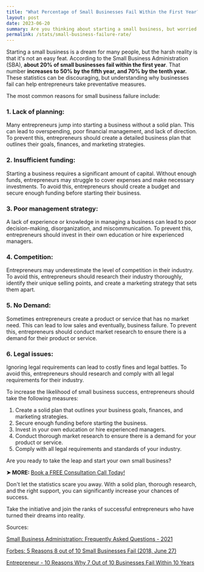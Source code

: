 ```yaml
---
title: "What Percentage of Small Businesses Fail Within the First Year?"
layout: post
date: 2023-06-20
summary: Are you thinking about starting a small business, but worried about the failure rate? This article explores the statistics behind small business failures in the first year and provides insights on how to increase your chances of success.
permalink: /stats/small-business-failure-rate/
---
```


Starting a small business is a dream for many people, but the harsh reality is that it's not an easy feat. According to the Small Business Administration (SBA), **about 20% of small businesses fail within the first year**. That number **increases to 50% by the fifth year, and 70% by the tenth year.** These statistics can be discouraging, but understanding why businesses fail can help entrepreneurs take preventative measures.

The most common reasons for small business failure include:

### 1. Lack of planning:
Many entrepreneurs jump into starting a business without a solid plan. This can lead to overspending, poor financial management, and lack of direction. To prevent this, entrepreneurs should create a detailed business plan that outlines their goals, finances, and marketing strategies.
### 2.  Insufficient funding:
Starting a business requires a significant amount of capital. Without enough funds, entrepreneurs may struggle to cover expenses and make necessary investments. To avoid this, entrepreneurs should create a budget and secure enough funding before starting their business.
### 3.  Poor management strategy:
A lack of experience or knowledge in managing a business can lead to poor decision-making, disorganization, and miscommunication. To prevent this, entrepreneurs should invest in their own education or hire experienced managers.
### 4.  Competition:
Entrepreneurs may underestimate the level of competition in their industry. To avoid this, entrepreneurs should research their industry thoroughly, identify their unique selling points, and create a marketing strategy that sets them apart.
### 5.  No Demand:
Sometimes entrepreneurs create a product or service that has no market need. This can lead to low sales and eventually, business failure. To prevent this, entrepreneurs should conduct market research to ensure there is a demand for their product or service.
### 6.  Legal issues:
Ignoring legal requirements can lead to costly fines and legal battles. To avoid this, entrepreneurs should research and comply with all legal requirements for their industry.

To increase the likelihood of small business success, entrepreneurs should take the following measures:

1.  Create a solid plan that outlines your business goals, finances, and marketing strategies.
2.  Secure enough funding before starting the business.
3.  Invest in your own education or hire experienced managers.
4.  Conduct thorough market research to ensure there is a demand for your product or service.
5.  Comply with all legal requirements and standards of your industry.

Are you ready to take the leap and start your own small business?

<p>
<b>➤ MORE: </b> <!-- Calendly link widget begin --> <link href="https://assets.calendly.com/assets/external/widget.css" rel="stylesheet"><script src="https://assets.calendly.com/assets/external/widget.js" type="text/javascript" async></script>
<a href="" onclick="Calendly.initPopupWidget({url: 'https://calendly.com/businessinitiative/30-minute-consultation-call'});return false;">Book a FREE Consultation Call Today!</a><!-- Calendly link widget end -->
</p>

Don't let the statistics scare you away. With a solid plan, thorough research, and the right support, you can significantly increase your chances of success.

Take the initiative and join the ranks of successful entrepreneurs who have turned their dreams into reality.

Sources:

[Small Business Administration: Frequently Asked Questions - 2021](https://advocacy.sba.gov/wp-content/uploads/2021/12/Small-Business-FAQ-Revised-December-2021.pdf)

[Forbes: 5 Reasons 8 out of 10 Small Businesses Fail (2018, June 27)](https://www.forbes.com/sites/ericwagner/2013/09/12/five-reasons-8-out-of-10-businesses-fail/?sh=196c3f546978)

[Entrepreneur - 10 Reasons Why 7 Out of 10 Businesses Fail Within 10 Years](https://www.entrepreneur.com/leadership/10-reasons-why-7-out-of-10-businesses-fail-within-10-years/299522)
